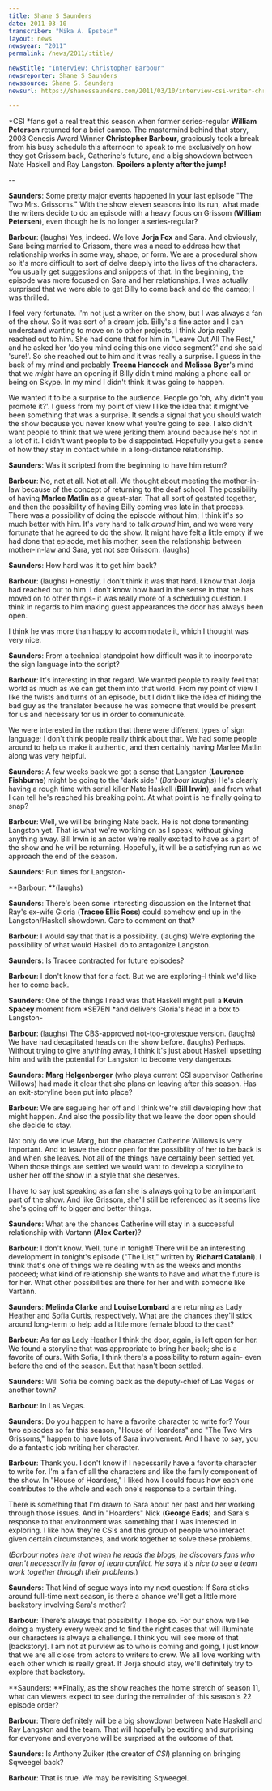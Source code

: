 ```yaml
---
title: Shane S Saunders
date: 2011-03-10
transcriber: "Mika A. Epstein"
layout: news
newsyear: "2011"
permalink: /news/2011/:title/

newstitle: "Interview: Christopher Barbour"
newsreporter: Shane S Saunders
newssource: Shane S. Saunders
newsurl: https://shanessaunders.com/2011/03/10/interview-csi-writer-christopher-barbour/

---
```



*CSI *fans got a real treat this season when former series-regular **William Petersen** returned for a brief cameo. The mastermind behind that story, 2008 Genesis Award Winner **Christopher Barbour**, graciously took a break from his busy schedule this afternoon to speak to me exclusively on how they got Grissom back, Catherine's future, and a big showdown between Nate Haskell and Ray Langston. **Spoilers a plenty after the jump!**

--

**Saunders**: Some pretty major events happened in your last episode "The Two Mrs. Grissoms." With the show eleven seasons into its run, what made the writers decide to do an episode with a heavy focus on Grissom (**William Petersen**), even though he is no longer a series-regular?

**Barbour**: (laughs) Yes, indeed. We love **Jorja Fox** and Sara. And obviously, Sara being married to Grissom, there was a need to address how that relationship works in some way, shape, or form. We are a procedural show so it's more difficult to sort of delve deeply into the lives of the characters. You usually get suggestions and snippets of that. In the beginning, the episode was more focused on Sara and her relationships. I was actually surprised that we were able to get Billy to come back and do the cameo; I was thrilled.

I feel very fortunate. I'm not just a writer on the show, but I was always a fan of the show. So it was sort of a dream job. Billy's a fine actor and I can understand wanting to move on to other projects, I think Jorja really reached out to him. She had done that for him in "Leave Out All The Rest," and he asked her 'do you mind doing this one video segment?' and she said 'sure!'. So she reached out to him and it was really a surprise. I guess in the back of my mind and probably **Treena Hancock** and **Melissa Byer**'s mind that we *might* have an opening if Billy didn't mind making a phone call or being on Skype. In my mind I didn't think it was going to happen.

We wanted it to be a surprise to the audience. People go 'oh, why didn't you promote it?'. I guess from my point of view I like the idea that it might've been something that was a surprise. It sends a signal that you should watch the show because you never know what you're going to see. I also didn't want people to think that we were jerking them around because he's not in a lot of it. I didn't want people to be disappointed. Hopefully you get a sense of how they stay in contact while in a long-distance relationship.

**Saunders**: Was it scripted from the beginning to have him return?

**Barbour**: No, not at all. Not at all. We thought about meeting the mother-in-law because of the concept of returning to the deaf school. The possibility of having **Marlee Matlin** as a guest-star. That all sort of gestated together, and then the possibility of having Billy coming was late in that process. There was a possibility of doing the episode without him; I think it's so much better with him. It's very hard to talk *around* him, and we were very fortunate that he agreed to do the show. It might have felt a little empty if we had done that episode, met his mother, seen the relationship between mother-in-law and Sara, yet not see Grissom. (laughs)

**Saunders**: How hard was it to get him back?

**Barbour**: (laughs) Honestly, I don't think it was that hard. I know that Jorja had reached out to him. I don't know how hard in the sense in that he has moved on to other things- it was really more of a scheduling question. I think in regards to him making guest appearances the door has always been open.

I think he was more than happy to accommodate it, which I thought was very nice.

**Saunders**: From a technical standpoint how difficult was it to incorporate the sign language into the script?

**Barbour**: It's interesting in that regard. We wanted people to really feel that world as much as we can get them into that world. From my point of view I like the twists and turns of an episode, but I didn't like the idea of hiding the bad guy as the translator because he was someone that would be present for us and necessary for us in order to communicate.

We were interested in the notion that there were different types of sign language; I don't think people really think about that. We had some people around to help us make it authentic, and then certainly having Marlee Matlin along was very helpful.

**Saunders**: A few weeks back we got a sense that Langston (**Laurence Fishburne**) might be going to the 'dark side.' (*Barbour laughs*) He's clearly having a rough time with serial killer Nate Haskell (**Bill Irwin**), and from what I can tell he's reached his breaking point. At what point is he finally going to snap?

**Barbour**: Well, we will be bringing Nate back. He is not done tormenting Langston yet. That is what we're working on as I speak, without giving anything away. Bill Irwin is an actor we're really excited to have as a part of the show and he will be returning. Hopefully, it will be a satisfying run as we approach the end of the season.

**Saunders**: Fun times for Langston-

**Barbour: **(laughs)

**Saunders**: There's been some interesting discussion on the Internet that Ray's ex-wife Gloria (**Tracee Ellis Ross**) could somehow end up in the Langston/Haskell showdown. Care to comment on that?

**Barbour**: I would say that that is a possibility. (laughs) We're exploring the possibility of what would Haskell do to antagonize Langston.

**Saunders**: Is Tracee contracted for future episodes?

**Barbour**: I don't know that for a fact. But we are exploring–I think we'd like her to come back.

**Saunders**: One of the things I read was that Haskell might pull a **Kevin Spacey** moment from *SE7EN *and delivers Gloria's head in a box to Langston-

**Barbour**: (laughs) The CBS-approved not-too-grotesque version. (laughs) We have had decapitated heads on the show before. (laughs) Perhaps. Without trying to give anything away, I think it's just about Haskell upsetting him and with the potential for Langston to become very dangerous.

**Saunders**: **Marg Helgenberger** (who plays current CSI supervisor Catherine Willows) had made it clear that she plans on leaving after this season. Has an exit-storyline been put into place?

**Barbour**: We are segueing her off and I think we're still developing how that might happen. And also the possibility that we leave the door open should she decide to stay.

Not only do we love Marg, but the character Catherine Willows is very important. And to leave the door open for the possibility of her to be back is and when she leaves. Not all of the things have certainly been settled yet. When those things are settled we would want to develop a storyline to usher her off the show in a style that she deserves.

I have to say just speaking as a fan she is always going to be an important part of the show. And like Grissom, she'll still be referenced as it seems like she's going off to bigger and better things.

**Saunders**: What are the chances Catherine will stay in a successful relationship with Vartann (**Alex Carter**)?

**Barbour**: I don't know. Well, tune in tonight! There will be an interesting development in tonight's episode ("The List," written by **Richard Catalani**). I think that's one of things we're dealing with as the weeks and months proceed; what kind of relationship she wants to have and what the future is for her. What other possibilities are there for her and with someone like Vartann.

**Saunders**: **Melinda Clarke** and **Louise Lombard** are returning as Lady Heather and Sofia Curtis, respectively. What are the chances they'll stick around long-term to help add a little more female blood to the cast?

**Barbour**: As far as Lady Heather I think the door, again, is left open for her. We found a storyline that was appropriate to bring her back; she is a favorite of ours. With Sofia, I think there's a possibility to return again- even before the end of the season. But that hasn't been settled.

**Saunders**: Will Sofia be coming back as the deputy-chief of Las Vegas or another town?

**Barbour**: In Las Vegas.

**Saunders**: Do you happen to have a favorite character to write for? Your two episodes so far this season, "House of Hoarders" and "The Two Mrs Grissoms," happen to have lots of Sara involvement. And I have to say, you do a fantastic job writing her character.

**Barbour**: Thank you. I don't know if I necessarily have a favorite character to write for. I'm a fan of all the characters and like the family component of the show. In "House of Hoarders," I liked how I could focus how each one contributes to the whole and each one's response to a certain thing.

There is something that I'm drawn to Sara about her past and her working through those issues. And in "Hoarders" Nick (**George Eads**) and Sara's response to that environment was something that I was interested in exploring. I like how they're CSIs and this group of people who interact given certain circumstances, and work together to solve these problems.

(*Barbour notes here that when he reads the blogs, he discovers fans who aren't necessarily in favor of team conflict. He says it's nice to see a team work together through their problems.*)

**Saunders**: That kind of segue ways into my next question: If Sara sticks around full-time next season, is there a chance we'll get a little more backstory involving Sara's mother?

**Barbour**: There's always that possibility. I hope so. For our show we like doing a mystery every week and to find the right cases that will illuminate our characters is always a challenge. I think you will see more of that [backstory]. I am not at purview as to who is coming and going, I just know that we are all close from actors to writers to crew. We all love working with each other which is really great. If Jorja should stay, we'll definitely try to explore that backstory.

**Saunders: **Finally, as the show reaches the home stretch of season 11, what can viewers expect to see during the remainder of this season's 22 episode order?

**Barbour**: There definitely will be a big showdown between Nate Haskell and Ray Langston and the team. That will hopefully be exciting and surprising for everyone and everyone will be surprised at the outcome of that.

**Saunders**: Is Anthony Zuiker (the creator of *CSI*) planning on bringing Sqweegel back?

**Barbour**: That is true. We may be revisiting Sqweegel.
